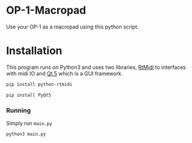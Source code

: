 # OP-1-Macropad
Use your OP-1 as a macropad using this python script.

# Installation 

This program runs on Python3 and uses two libraries, [RtMidi](https://www.music.mcgill.ca/~gary/rtmidi/) to interfaces with midi IO and [Qt 5](https://doc.qt.io/qt-5/) which is a GUI framework.

```bash
pip install python-rtmidi
```

```bash
pip install PyQt5
```

### Running

Simply run `main.py`

```bash
python3 main.py
```

